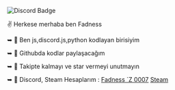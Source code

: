 ![Discord Badge](https://images-ext-2.discordapp.net/external/qPUoK0_tH_6zxO3JIZv0zeziOOernAFRMa3ntJ6s6s8/%3Fsize%3D1024/https/cdn.discordapp.com/avatars/322498824239316992/a_e6bf99d13d3c81f36115992aa7b971db.gif)



✌️ Herkese merhaba ben Fadness


➥ 🌊 Ben js,discord.js,python kodlayan birisiyim

➥ 🌼 Githubda kodlar paylaşacağım

➥ 🌲 Takipte kalmayı ve star vermeyi unutmayın

➥ 💙 Discord, Steam Hesaplarım : [Fadness `Z 0007](https://discord.com/channels/@me) [Steam](https://steamcommunity.com/profiles/76561198936474768/)
